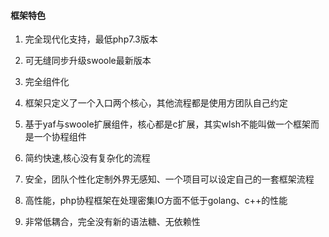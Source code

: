 #### 框架特色

1. 完全现代化支持，最低php7.3版本

2. 可无缝同步升级swoole最新版本

3. 完全组件化

4. 框架只定义了一个入口两个核心，其他流程都是使用方团队自己约定

5. 基于yaf与swoole扩展组件，核心都是c扩展，其实wlsh不能叫做一个框架而是一个协程组件

6. 简约快速,核心没有复杂化的流程

7. 安全，团队个性化定制外界无感知、一个项目可以设定自己的一套框架流程

8. 高性能，php协程框架在处理密集IO方面不低于golang、c++的性能

9. 非常低耦合，完全没有新的语法糖、无依赖性
